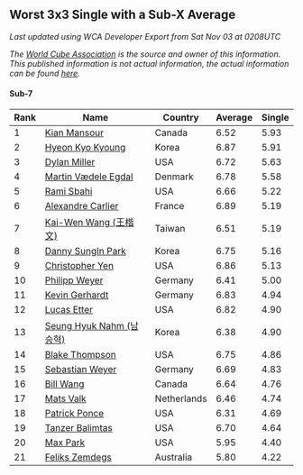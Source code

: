 ## Worst 3x3 Single with a Sub-X Average

*Last updated using WCA Developer Export from Sat Nov 03 at 0208UTC*

*The [World Cube Association](https://www.worldcubeassociation.org) is the source and owner of this information. This published information is not actual information, the actual information can be found [here](https://www.worldcubeassociation.org/results).*

#### Sub-7

|Rank|Name|Country|Average|Single|  
|--|--|--|--|--|  
|1|[Kian Mansour](https://www.worldcubeassociation.org/persons/2015MANS03)|Canada|6.52|5.93|  
|2|[Hyeon Kyo Kyoung](https://www.worldcubeassociation.org/persons/2013KYOU01)|Korea|6.87|5.91|  
|3|[Dylan Miller](https://www.worldcubeassociation.org/persons/2015MILL01)|USA|6.72|5.63|  
|4|[Martin Vædele Egdal](https://www.worldcubeassociation.org/persons/2013EGDA02)|Denmark|6.78|5.58|  
|5|[Rami Sbahi](https://www.worldcubeassociation.org/persons/2011SBAH01)|USA|6.66|5.22|  
|6|[Alexandre Carlier](https://www.worldcubeassociation.org/persons/2012CARL03)|France|6.89|5.19|  
|7|[Kai-Wen Wang (王楷文)](https://www.worldcubeassociation.org/persons/2015WANG09)|Taiwan|6.51|5.19|  
|8|[Danny SungIn Park](https://www.worldcubeassociation.org/persons/2015PARK13)|Korea|6.75|5.16|  
|9|[Christopher Yen](https://www.worldcubeassociation.org/persons/2016YENC01)|USA|6.86|5.13|  
|10|[Philipp Weyer](https://www.worldcubeassociation.org/persons/2010WEYE01)|Germany|6.41|5.00|  
|11|[Kevin Gerhardt](https://www.worldcubeassociation.org/persons/2013GERH01)|Germany|6.83|4.94|  
|12|[Lucas Etter](https://www.worldcubeassociation.org/persons/2011ETTE01)|USA|6.82|4.90|  
|13|[Seung Hyuk Nahm (남승혁)](https://www.worldcubeassociation.org/persons/2013NAHM01)|Korea|6.38|4.90|  
|14|[Blake Thompson](https://www.worldcubeassociation.org/persons/2010THOM03)|USA|6.75|4.86|  
|15|[Sebastian Weyer](https://www.worldcubeassociation.org/persons/2010WEYE02)|Germany|6.69|4.83|  
|16|[Bill Wang](https://www.worldcubeassociation.org/persons/2010WANG68)|Canada|6.64|4.76|  
|17|[Mats Valk](https://www.worldcubeassociation.org/persons/2007VALK01)|Netherlands|6.46|4.74|  
|18|[Patrick Ponce](https://www.worldcubeassociation.org/persons/2012PONC02)|USA|6.31|4.69|  
|19|[Tanzer Balimtas](https://www.worldcubeassociation.org/persons/2013BALI01)|USA|6.70|4.64|  
|20|[Max Park](https://www.worldcubeassociation.org/persons/2012PARK03)|USA|5.95|4.40|  
|21|[Feliks Zemdegs](https://www.worldcubeassociation.org/persons/2009ZEMD01)|Australia|5.80|4.22|  
